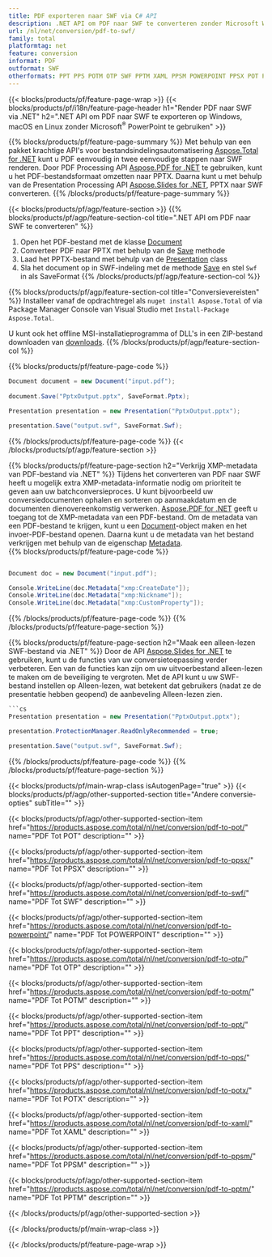 ```yaml
---
title: PDF exporteren naar SWF via C# API
description: .NET API om PDF naar SWF te converteren zonder Microsoft Word te gebruiken
url: /nl/net/conversion/pdf-to-swf/
family: total
platformtag: net
feature: conversion
informat: PDF
outformat: SWF
otherformats: PPT PPS POTM OTP SWF PPTM XAML PPSM POWERPOINT PPSX POT POTX
---
```

{{< blocks/products/pf/feature-page-wrap >}}
{{< blocks/products/pf/i18n/feature-page-header h1="Render PDF naar SWF via .NET" h2=".NET API om PDF naar SWF te exporteren op Windows, macOS en Linux zonder Microsoft<sup>&reg;</sup> PowerPoint te gebruiken" >}}

{{% blocks/products/pf/feature-page-summary %}}
Met behulp van een pakket krachtige API's voor bestandsindelingsautomatisering [Aspose.Total for .NET](https://products.aspose.com/total/net/) kunt u PDF eenvoudig in twee eenvoudige stappen naar SWF renderen. Door PDF Processing API [Aspose.PDF for .NET](https://products.aspose.com/pdf/net/) te gebruiken, kunt u het PDF-bestandsformaat omzetten naar PPTX. Daarna kunt u met behulp van de Presentation Processing API [Aspose.Slides for .NET](https://products.aspose.com/slides/net/), PPTX naar SWF converteren.
{{% /blocks/products/pf/feature-page-summary  %}}

{{< blocks/products/pf/agp/feature-section >}}
{{% blocks/products/pf/agp/feature-section-col title=".NET API om PDF naar SWF te converteren" %}}
1. Open het PDF-bestand met de klasse [Document](https://apireference.aspose.com/pdf/net/aspose.pdf/document)
2. Converteer PDF naar PPTX met behulp van de [Save](https://apireference.aspose.com/pdf/net/aspose.pdf.document/save/methods/5) methode
3. Laad het PPTX-bestand met behulp van de [Presentation](https://apireference.aspose.com/slides/net/aspose.slides/presentation) class
4. Sla het document op in SWF-indeling met de methode [Save](https://apireference.aspose.com/slides/net/aspose.slides.presentation/save/methods/5) en stel `Swf` in als SaveFormat
{{% /blocks/products/pf/agp/feature-section-col %}}

{{% blocks/products/pf/agp/feature-section-col title="Conversievereisten" %}}
Installeer vanaf de opdrachtregel als ```nuget install Aspose.Total``` of via Package Manager Console van Visual Studio met ```Install-Package Aspose.Total```.

U kunt ook het offline MSI-installatieprogramma of DLL's in een ZIP-bestand downloaden van [downloads](https://downloads.aspose.com/total/net).
{{% /blocks/products/pf/agp/feature-section-col %}}

{{% blocks/products/pf/feature-page-code %}}

```cs
Document document = new Document("input.pdf");
 
document.Save("PptxOutput.pptx", SaveFormat.Pptx); 

Presentation presentation = new Presentation("PptxOutput.pptx");

presentation.Save("output.swf", SaveFormat.Swf);   
```

{{% /blocks/products/pf/feature-page-code %}}
{{< /blocks/products/pf/agp/feature-section >}}

{{% blocks/products/pf/feature-page-section  h2="Verkrijg XMP-metadata van PDF-bestand via .NET" %}}
Tijdens het converteren van PDF naar SWF heeft u mogelijk extra XMP-metadata-informatie nodig om prioriteit te geven aan uw batchconversieproces. U kunt bijvoorbeeld uw conversiedocumenten ophalen en sorteren op aanmaakdatum en de documenten dienovereenkomstig verwerken. [Aspose.PDF for .NET](https://products.aspose.com/pdf/net/) geeft u toegang tot de XMP-metadata van een PDF-bestand. Om de metadata van een PDF-bestand te krijgen, kunt u een [Document](https://apireference.aspose.com/pdf/net/aspose.pdf/document)-object maken en het invoer-PDF-bestand openen. Daarna kunt u de metadata van het bestand verkrijgen met behulp van de eigenschap [Metadata](https://apireference.aspose.com/pdf/net/aspose.pdf/document/properties/metadata).  
{{% blocks/products/pf/feature-page-code %}}
```cs

Document doc = new Document("input.pdf");

Console.WriteLine(doc.Metadata["xmp:CreateDate"]);
Console.WriteLine(doc.Metadata["xmp:Nickname"]);
Console.WriteLine(doc.Metadata["xmp:CustomProperty"]);
```

{{% /blocks/products/pf/feature-page-code  %}}
{{% /blocks/products/pf/feature-page-section %}}

{{% blocks/products/pf/feature-page-section  h2="Maak een alleen-lezen SWF-bestand via .NET" %}}
Door de API [Aspose.Slides for .NET](https://products.aspose.com/slides/net/) te gebruiken, kunt u de functies van uw conversietoepassing verder verbeteren. Een van de functies kan zijn om uw uitvoerbestand alleen-lezen te maken om de beveiliging te vergroten. Met de API kunt u uw SWF-bestand instellen op Alleen-lezen, wat betekent dat gebruikers (nadat ze de presentatie hebben geopend) de aanbeveling Alleen-lezen zien. 
```cs
```cs
Presentation presentation = new Presentation("PptxOutput.pptx");

presentation.ProtectionManager.ReadOnlyRecommended = true;

presentation.Save("output.swf", SaveFormat.Swf);     
```

{{% /blocks/products/pf/feature-page-code  %}}
{{% /blocks/products/pf/feature-page-section %}}

{{< blocks/products/pf/main-wrap-class isAutogenPage="true" >}}
{{< blocks/products/pf/agp/other-supported-section title="Andere conversie-opties" subTitle="" >}}

{{< blocks/products/pf/agp/other-supported-section-item href="https://products.aspose.com/total/nl/net/conversion/pdf-to-pot/" name="PDF Tot POT" description="" >}}

{{< blocks/products/pf/agp/other-supported-section-item href="https://products.aspose.com/total/nl/net/conversion/pdf-to-ppsx/" name="PDF Tot PPSX" description="" >}}

{{< blocks/products/pf/agp/other-supported-section-item href="https://products.aspose.com/total/nl/net/conversion/pdf-to-swf/" name="PDF Tot SWF" description="" >}}

{{< blocks/products/pf/agp/other-supported-section-item href="https://products.aspose.com/total/nl/net/conversion/pdf-to-powerpoint/" name="PDF Tot POWERPOINT" description="" >}}

{{< blocks/products/pf/agp/other-supported-section-item href="https://products.aspose.com/total/nl/net/conversion/pdf-to-otp/" name="PDF Tot OTP" description="" >}}

{{< blocks/products/pf/agp/other-supported-section-item href="https://products.aspose.com/total/nl/net/conversion/pdf-to-potm/" name="PDF Tot POTM" description="" >}}

{{< blocks/products/pf/agp/other-supported-section-item href="https://products.aspose.com/total/nl/net/conversion/pdf-to-ppt/" name="PDF Tot PPT" description="" >}}

{{< blocks/products/pf/agp/other-supported-section-item href="https://products.aspose.com/total/nl/net/conversion/pdf-to-pps/" name="PDF Tot PPS" description="" >}}

{{< blocks/products/pf/agp/other-supported-section-item href="https://products.aspose.com/total/nl/net/conversion/pdf-to-potx/" name="PDF Tot POTX" description="" >}}

{{< blocks/products/pf/agp/other-supported-section-item href="https://products.aspose.com/total/nl/net/conversion/pdf-to-xaml/" name="PDF Tot XAML" description="" >}}

{{< blocks/products/pf/agp/other-supported-section-item href="https://products.aspose.com/total/nl/net/conversion/pdf-to-ppsm/" name="PDF Tot PPSM" description="" >}}

{{< blocks/products/pf/agp/other-supported-section-item href="https://products.aspose.com/total/nl/net/conversion/pdf-to-pptm/" name="PDF Tot PPTM" description="" >}}



{{< /blocks/products/pf/agp/other-supported-section >}}

{{< /blocks/products/pf/main-wrap-class >}}

{{< /blocks/products/pf/feature-page-wrap >}}